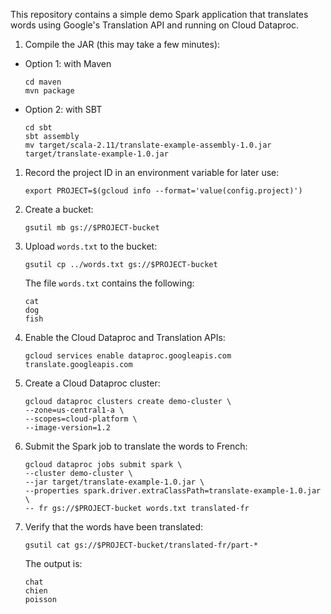 This repository contains a simple demo Spark application that translates words using
Google's Translation API and running on Cloud Dataproc.

1. Compile the JAR (this may take a few minutes):
  * Option 1: with Maven
    ```
    cd maven
    mvn package
    ```
  * Option 2: with SBT
    ```
    cd sbt
    sbt assembly
    mv target/scala-2.11/translate-example-assembly-1.0.jar target/translate-example-1.0.jar
    ```

1. Record the project ID in an environment variable for later use:
   ```
   export PROJECT=$(gcloud info --format='value(config.project)')
   ```

1. Create a bucket:
   ```
   gsutil mb gs://$PROJECT-bucket
   ```

1. Upload `words.txt` to the bucket:
   ```
   gsutil cp ../words.txt gs://$PROJECT-bucket
   ```
   The file `words.txt` contains the following:
   ```
   cat
   dog
   fish
   ```

1. Enable the Cloud Dataproc and Translation APIs:
   ```
   gcloud services enable dataproc.googleapis.com translate.googleapis.com
   ```

1. Create a Cloud Dataproc cluster:
   ```
   gcloud dataproc clusters create demo-cluster \
   --zone=us-central1-a \
   --scopes=cloud-platform \
   --image-version=1.2
   ```

1. Submit the Spark job to translate the words to French:
   ```
   gcloud dataproc jobs submit spark \
   --cluster demo-cluster \
   --jar target/translate-example-1.0.jar \
   --properties spark.driver.extraClassPath=translate-example-1.0.jar \
   -- fr gs://$PROJECT-bucket words.txt translated-fr
   ```

1. Verify that the words have been translated:
   ```
   gsutil cat gs://$PROJECT-bucket/translated-fr/part-*
   ```
   The output is:
   ```
   chat
   chien
   poisson
   ```
